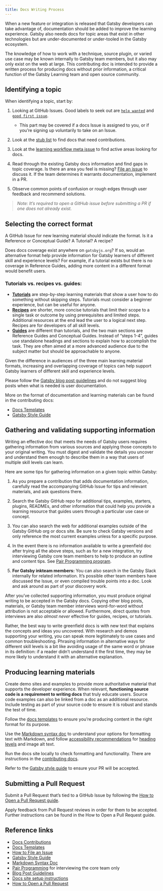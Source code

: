 ```yaml
---
title: Docs Writing Process
---
```


When a new feature or integration is released that Gatsby developers can take advantage of, documentation should be added to improve the learning experience. Gatsby also needs docs for topic areas that exist in other technologies but are under-documented or under-tooled in the Gatsby ecosystem.

The knowledge of how to work with a technique, source plugin, or varied use case may be known internally to Gatsby team members, but it also may only exist on the web at large. This contributing doc is intended to provide a written process for producing docs without prior information, a critical function of the Gatsby Learning team and open source community.

## Identifying a topic

When identifying a topic, start by:

1. Looking at GitHub Issues. Good labels to seek out are [`help wanted`](https://github.com/gatsbyjs/gatsby/issues?utf8=%E2%9C%93&q=is%3Aopen+is%3Aissue+label%3A%22help+wanted%22+) and [`good first issue`](https://github.com/gatsbyjs/gatsby/issues?q=is%3Aopen+is%3Aissue+label%3A%22good+first+issue%22).

   - This part may be covered if a docs Issue is assigned to you, or if you’re signing up voluntarily to take on an Issue.

2. Look at the [stub list](/contributing/stub-list/) to find docs that need contributions.

3. Look at the [learning workflow meta issue](https://github.com/gatsbyjs/gatsby/issues/13708) to find active areas looking for docs.

4. Read through the existing Gatsby docs information and find gaps in topic coverage. Is there an area you feel is missing? [File an issue](/contributing/how-to-file-an-issue/) to discuss it. If the team determines it warrants documentation, implement in a PR.

5. Observe common points of confusion or rough edges through user feedback and recommend solutions.

> _Note: It’s required to open a GitHub issue before submitting a PR if one does not already exist._

## Selecting the correct format

A GitHub Issue for new learning material should indicate the format. Is it a Reference or Conceptual Guide? A Tutorial? A recipe?

Does docs coverage exist anywhere on `gatsbyjs.org`? If so, would an alternative format help provide information for Gatsby learners of different skill and experience levels? For example, if a tutorial exists but there is no coverage in Reference Guides, adding more content in a different format would benefit users.

### Tutorials vs. recipes vs. guides:

- [**Tutorials**](/tutorial/) are step-by-step learning materials that show a user how to do something without skipping steps. Tutorials must consider a beginner experience, but can be useful for anyone.
- [**Recipes**](/docs/recipes/) are shorter, more concise tutorials that limit their scope to a single task or outcome by using prerequisites and limited steps. Additional resources at the end lead the user to a logical next step. Recipes are for developers of all skill levels.
- [**Guides**](/docs/guides/) are different than tutorials, and the two main sections are Reference Guides and Conceptual Guides. Instead of “steps 1-4”, guides use standalone headings and sections to explain how to accomplish the task. They are often aimed at a more advanced audience due to the subject matter but should be approachable to anyone.

Given the difference in audiences of the three main learning material formats, increasing and overlapping coverage of topics can help support Gatsby learners of different skill and experience levels.

Please follow the [Gatsby blog post guidelines](/contributing/blog-contributions/) and do not suggest blog posts when what is needed is user documentation.

More on the format of documentation and learning materials can be found in the contributing docs:

- [Docs Templates](/contributing/docs-templates/)
- [Gatsby Style Guide](/contributing/gatsby-style-guide/)

## Gathering and validating supporting information

Writing an effective doc that meets the needs of Gatsby users requires gathering information from various sources and applying those concepts to your original writing. You must digest and validate the details you uncover and understand them enough to describe them in a way that users of multiple skill levels can learn.

Here are some tips for gathering information on a given topic within Gatsby:

1. As you prepare a contribution that adds documentation information, carefully read the accompanying GitHub Issue for tips and relevant materials, and ask questions there.

2. Search the Gatsby GitHub repo for additional tips, examples, starters, plugins, READMEs, and other information that could help you provide a learning resource that guides users through a particular use case or concept.

3. You can also search the web for additional examples outside of the Gatsby GitHub org or docs site. Be sure to check Gatsby versions and only reference the most current examples unless for a specific purpose.

4. In the event there is no information available to write a greenfield doc after trying all the above steps, such as for a new integration, try interviewing Gatsby core team members to help to produce an outline and content tips. See [Pair Programming program](/contributing/pair-programming/).

5. **For Gatsby inkteam members:** You can also search in the Gatsby Slack internally for related information. It’s possible other team members have discussed the Issue, or even compiled trouble points into a doc. Look and ask around as part of your discovery work.

After you’ve collected supporting information, you must produce original writing to be accepted in the Gatsby docs. Copying other blog posts, materials, or Gatsby team member interviews word-for-word without attribution is not acceptable or allowed. Furthermore, direct quotes from interviews are also _almost never_ effective for guides, recipes, or tutorials.

Rather, the best way to write greenfield docs is with new text that explains the concepts and ideas you uncovered. With research and demos supporting your writing, you can speak more legitimately to use cases and common troubleshooting. Phrasing information in alternative ways for different skill levels is a bit like avoiding usage of the same word or phrase in its definition: if a reader didn’t understand it the first time, they may be more likely to understand it with an alternative explanation.

## Producing learning materials

Create demo sites and examples to provide more authoritative material that supports the developer experience. When relevant, **functioning source code is a requirement to writing docs** that truly educate users. Source code examples can also be linked from a doc as an additional resource. Include testing as part of your source code to ensure it is robust and stands the test of time.

Follow the [docs templates](/contributing/docs-templates/) to ensure you’re producing content in the right format for its purpose.

Use the [Markdown syntax doc](/docs/mdx/markdown-syntax/) to understand your options for formatting text with Markdown, and follow [accessibility recommendations](/docs/making-your-site-accessible/#how-to-improve-accessibility) for [heading levels](/contributing/docs-contributions/#headings) and image alt text.

Run the docs site locally to check formatting and functionality. There are instructions in the [contributing docs](/contributing/docs-contributions/).

Refer to the [Gatsby style guide](/contributing/gatsby-style-guide/) to ensure your PR will be accepted.

## Submitting a Pull Request

Submit a Pull Request that’s tied to a GitHub Issue by following the [How to Open a Pull Request guide](/contributing/how-to-open-a-pull-request/).

Apply feedback from Pull Request reviews in order for them to be accepted. Further instructions can be found in the How to Open a Pull Request guide.

## Reference links

- [Docs Contributions](/contributing/docs-contributions/)
- [Docs Templates](/contributing/docs-templates/)
- [How to File an Issue](/contributing/how-to-file-an-issue/)
- [Gatsby Style Guide](/contributing/gatsby-style-guide/)
- [Markdown Syntax Doc](/docs/mdx/markdown-syntax/)
- [Pair Programming](/contributing/pair-programming/) for interviewing the core team only
- [Blog Post Guidelines](/contributing/blog-contributions/)
- [Docs site setup instructions](/contributing/docs-contributions/#docs-site-setup-instructions)
- [How to Open a Pull Request](/contributing/how-to-open-a-pull-request/)
